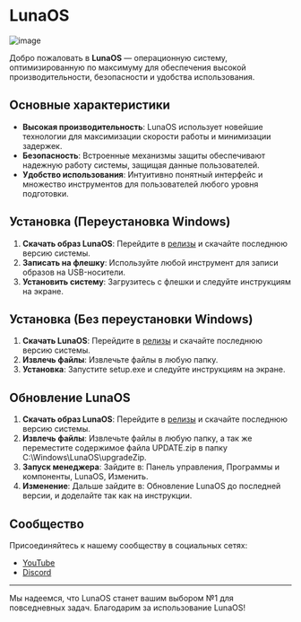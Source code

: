 # LunaOS

![image](https://github.com/user-attachments/assets/6e32faf5-9d3c-4870-af82-a2b3cb067fa8)

Добро пожаловать в **LunaOS** — операционную систему, оптимизированную по максимуму для обеспечения высокой производительности, безопасности и удобства использования.

## Основные характеристики

- **Высокая производительность**: LunaOS использует новейшие технологии для максимизации скорости работы и минимизации задержек.
- **Безопасность**: Встроенные механизмы защиты обеспечивают надежную работу системы, защищая данные пользователей.
- **Удобство использования**: Интуитивно понятный интерфейс и множество инструментов для пользователей любого уровня подготовки.

## Установка (Переустановка Windows)

1. **Скачать образ LunaOS**: Перейдите в [релизы](https://github.com/GoBobDev/LunaOS/releases) и скачайте последнюю версию системы.
2. **Записать на флешку**: Используйте любой инструмент для записи образов на USB-носители.
3. **Установить систему**: Загрузитесь с флешки и следуйте инструкциям на экране.

## Установка (Без переустановки Windows)

1. **Скачать LunaOS**: Перейдите в [релизы](https://github.com/GoBobDev/LunaOS/releases) и скачайте последнюю версию системы.
2. **Извлечь файлы**: Извлечьте файлы в любую папку.
3. **Установка**: Запустите setup.exe и следуйте инструкциям на экране.

## Обновление LunaOS

1. **Скачать образ LunaOS**: Перейдите в [релизы](https://github.com/GoBobDev/LunaOS/releases) и скачайте последнюю версию системы.
2. **Извлечь файлы**: Извлечьте файлы в любую папку, а так же переместите содержимое файла UPDATE.zip в папку C:\Windows\LunaOS\upgradeZip.
3. **Запуск менеджера**: Зайдите в: Панель управления, Программы и компоненты, LunaOS, Изменить.
4. **Изменение**: Дальше зайдите в: Обновление LunaOS до последней версии, и доделайте так как на инструкции.




## Сообщество

Присоединяйтесь к нашему сообществу в социальных сетях:

- [YouTube](https://www.youtube.com/@LunaOSproject)
- [Discord](https://discord.gg/jrtDVYwagz)


---

Мы надеемся, что LunaOS станет вашим выбором №1 для повседневных задач. Благодарим за использование LunaOS!
